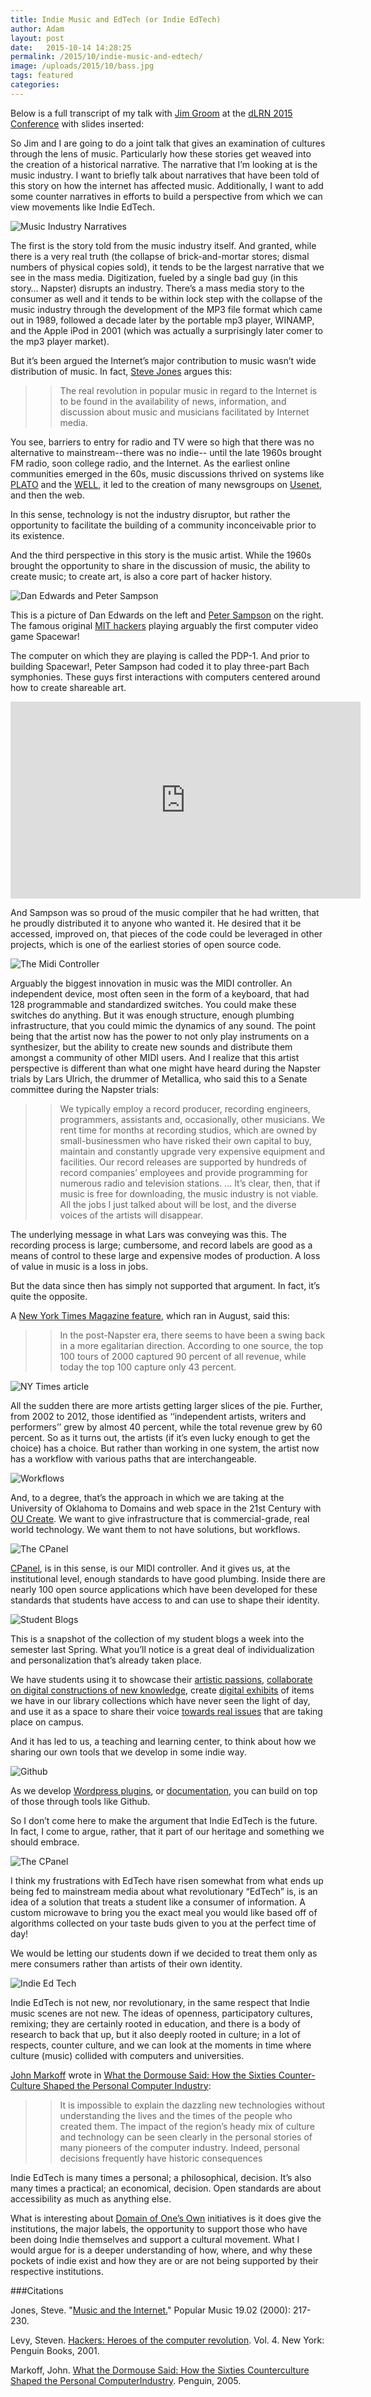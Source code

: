 ```yaml
---
title: Indie Music and EdTech (or Indie EdTech)
author: Adam
layout: post
date:   2015-10-14 14:28:25
permalink: /2015/10/indie-music-and-edtech/
image: /uploads/2015/10/bass.jpg
tags: featured
categories:
---
```

Below is a full transcript of my talk with [Jim Groom][1] at the [dLRN 2015 Conference][2] with slides inserted:

So Jim and I are going to do a joint talk that gives an examination of cultures through the lens of music. Particularly how these stories get weaved into the creation of a historical narrative. The narrative that I’m looking at is the music industry. I want to briefly talk about narratives that have been told of this story on how the internet has affected music. Additionally, I want to add some counter narratives in efforts to build a perspective from which we can view movements like Indie EdTech.

![Music Industry Narratives](https://github.com/adamcroom/mediator/blob/gh-pages/uploads/2015/10/Slide01.jpg?raw=true)

The first is the story told from the music industry itself. And granted, while there is a very real truth (the collapse of brick-and-mortar stores; dismal numbers of physical copies sold), it tends to be the largest narrative that we see in the mass media. Digitization, fueled by a single bad guy (in this story… Napster) disrupts an industry.
There’s a mass media story to the consumer as well and it tends to be within lock step with the collapse of the music industry through the development of the MP3 file format which came out in 1989, followed a decade later by the portable mp3 player, WINAMP, and the Apple iPod in 2001 (which was actually a surprisingly later comer to the mp3 player market).

But it’s been argued the Internet’s major contribution to music wasn’t wide distribution of music. In fact, [Steve Jones][3] argues this:

>> The real revolution in popular music in regard to the Internet is to be found in the availability of news, information, and discussion about music and musicians facilitated by Internet media.

You see, barriers to entry for radio and TV were so high that there was no alternative to mainstream--there was no indie-- until the late 1960s brought FM radio, soon college radio, and the Internet. As the earliest online communities emerged in the 60s, music discussions thrived on systems like [PLATO][4] and the [WELL][5], it led to the creation of many newsgroups on [Usenet][6], and then the web.

In this sense, technology is not the industry disruptor, but rather the opportunity to facilitate the building of a community inconceivable prior to its existence.

And the third perspective in this story is the music artist. While the 1960s brought the opportunity to share in the discussion of music, the ability to create music; to create art, is also a core part of hacker history.

![Dan Edwards and Peter Sampson](https://github.com/adamcroom/mediator/blob/gh-pages/uploads/2015/10/Slide03.jpg?raw=true)

This is a picture of Dan Edwards on the left and [Peter Sampson][7] on the right. The famous original [MIT hackers][8] playing arguably the first computer video game Spacewar!

The computer on which they are playing is called the PDP-1. And prior to building Spacewar!, Peter Sampson had coded it to play three-part Bach symphonies. These guys first interactions with computers centered around how to create shareable art.

<iframe width="560" height="315" src="https://www.youtube.com/embed/dTaVffknxEY" frameborder="0" allowfullscreen></iframe>

And Sampson was so proud of the music compiler that he had written, that he proudly distributed it to anyone who wanted it. He desired that it be accessed, improved on, that pieces of the code could be leveraged in other projects, which is one of the earliest stories of open source code.

![The Midi Controller](https://github.com/adamcroom/mediator/blob/gh-pages/uploads/2015/10/Slide05.jpg?raw=true)

Arguably the biggest innovation in music was the MIDI controller. An independent device, most often seen in the form of a keyboard, that had 128 programmable and standardized switches. You could make these switches do anything. But it was enough structure, enough plumbing infrastructure, that you could mimic the dynamics of any sound. The point being that the artist now has the power to not only play instruments on a synthesizer, but the ability to create new sounds and distribute them amongst a community of other MIDI users.
And I realize that this artist perspective is different than what one might have heard during the Napster trials by Lars Ulrich, the drummer of Metallica, who said this to a Senate committee during the Napster trials:

>>We typically employ a record producer, recording engineers, programmers, assistants and, occasionally, other musicians. We rent time for months at recording studios, which are owned by small-businessmen who have risked their own capital to buy, maintain and constantly upgrade very expensive equipment and facilities. Our record releases are supported by hundreds of record companies’ employees and provide programming for numerous radio and television stations. ... It’s clear, then, that if music is free for downloading, the music industry is not viable. All the jobs I just talked about will be lost, and the diverse voices of the artists will disappear.

The underlying message in what Lars was conveying was this. The recording process is large; cumbersome, and record labels are good as a means of control to these large and expensive modes of production. A loss of value in music is a loss in jobs.

But the data since then has simply not supported that argument. In fact, it’s quite the opposite.

A [New York Times Magazine feature][10], which ran in August, said this:

>>In the post-Napster era, there seems to have been a swing back in a more egalitarian direction. According to one source, the top 100 tours of 2000 captured 90 percent of all revenue, while today the top 100 capture only 43 percent.

![NY Times article](/uploads/2015/10/slide07.jpg)

All the sudden there are more artists getting larger slices of the pie. Further, from 2002 to 2012, those identified as ‘‘independent artists, writers and performers’’ grew by almost 40 percent, while the total revenue grew by 60 percent.
So as it turns out, the artists (if it’s even lucky enough to get the choice) has a choice. But rather than working in one system, the artist now has a workflow with various paths that are interchangeable.

![Workflows](/uploads/2015/10/slide08.jpg)

And, to a degree, that’s the approach in which we are taking at the University of Oklahoma to Domains and web space in the 21st Century with [OU Create][11]. We want to give infrastructure that is commercial-grade, real world technology. We want them to not have solutions, but workflows.

![The CPanel](/uploads/2015/10/slide10.jpg)

[CPanel][12], is in this sense, is our MIDI controller. And it gives us, at the institutional level, enough standards to have good plumbing. Inside there are nearly 100 open source applications which have been developed for these standards that students have access to and can use to shape their identity.

![Student Blogs](/uploads/2015/10/slide11.jpg)

This is a snapshot of the collection of my student blogs a week into the semester last Spring. What you’ll notice is a great deal of individualization and personalization that’s already taken place.

We have students using it to showcase their [artistic passions][21], [collaborate on digital constructions of new knowledge][22], create [digital exhibits][23] of items we have in our library collections which have never seen the light of day, and use it as a space to share their voice [towards real issues][24] that are taking place on campus.

And it has led to us, a teaching and learning center, to think about how we sharing our own tools that we develop in some indie way.

![Github](/uploads/2015/10/slide16.jpg)

As we develop [Wordpress plugins][13], or [documentation][14], you can build on top of those through tools like Github.

So I don’t come here to make the argument that Indie EdTech is the future. In fact, I come to argue, rather, that it part of our heritage and something we should embrace.

![The CPanel](/uploads/2015/10/slide17.jpg)

I think my frustrations with EdTech have risen somewhat from what ends up being fed to mainstream media about what revolutionary “EdTech” is, is an idea of a solution that treats a student like a consumer of information. A custom microwave to bring you the exact meal you would like based off of algorithms collected on your taste buds given to you at the perfect time of day!

We would be letting our students down if we decided to treat them only as mere consumers rather than artists of their own identity.

![Indie Ed Tech](/uploads/2015/10/slide18.jpg)

Indie EdTech is not new, nor revolutionary, in the same respect that Indie music scenes are not new. The ideas of openness, participatory cultures, remixing; they are certainly rooted in education, and there is a body of research to back that up, but it also deeply rooted in culture; in a lot of respects, counter culture, and we can look at the moments in time where culture (music) collided with computers and universities.

[John Markoff][16] wrote in [What the Dormouse Said: How the Sixties Counter-Culture Shaped the Personal Computer Industry][17]:

>>It is impossible to explain the dazzling new technologies without understanding the lives and the times of the people who created them. The impact of the region’s heady mix of culture and technology can be seen clearly in the personal stories of many pioneers of the computer industry. Indeed, personal decisions frequently have historic consequences

Indie EdTech is many times a personal; a philosophical, decision. It’s also many times a practical; an economical, decision. Open standards are about accessibility as much as anything else.

What is interesting about [Domain of One’s Own][18] initiatives is it does give the institutions, the major labels, the opportunity to support those who have been doing Indie themselves and support a cultural movement. What I would argue for is a deeper understanding of how, where, and why these pockets of indie exist and how they are or are not being supported by their respective institutions.

###Citations

Jones, Steve. "[Music and the Internet.][20]" Popular Music 19.02 (2000): 217-230.

Levy, Steven. [Hackers: Heroes of the computer revolution][19]. Vol. 4. New York: Penguin Books, 2001.

Markoff, John. [What the Dormouse Said: How the Sixties Counterculture Shaped the Personal ComputerIndustry][17]. Penguin, 2005.

[1]: http://www.twitter.com/jimgroom
[2]: http://linkresearchlab.org/dlrn2015/
[3]: http://stevejones.me
[4]: http://bit.ly/1MuCRe4
[5]: https://en.wikipedia.org/wiki/The_WELL
[6]: https://en.wikipedia.org/wiki/Usenet
[7]: https://en.wikipedia.org/wiki/Peter_Samson
[8]: https://en.wikipedia.org/wiki/Hacks_at_the_Massachusetts_Institute_of_Technology
[9]: http://bit.ly/1JTlAKg
[10]: http://www.nytimes.com/2015/08/23/magazine/the-creative-apocalypse-that-wasnt.html?_r=0
[11]: https://create.ou.edu
[12]: https://twitter.com/cPanel
[13]: https://github.com/oudiglearn/BadgeOS_Slack-Integration
[14]: https://github.com/oudiglearn/OU-Create-Support
[15]: https://github.com
[16]: https://en.wikipedia.org/wiki/John_Markoff
[17]: http://www.amazon.com/What-Dormouse-Said-Counterculture-Personal/dp/0143036769
[18]: http://umw.domains/
[19]: http://www.amazon.com/Hackers-Computer-Revolution-Anniversary-Edition/dp/1449388396
[20]: http://stevejones.me/pubs/2011/musicandtheinternetjones2011.pdf
[21]:http://allyburtphotography.com
[22]:http://originsofchristianity.net
[23]: http://rockets.cacexplore.org
[24]: http://viviansalamanca.com/uncategorized/real-sooners/
